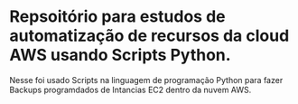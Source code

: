 # Repsoitório para estudos de automatização de recursos da cloud AWS usando Scripts Python.

Nesse foi usado Scripts na linguagem de programação Python para fazer Backups programdados de Intancias EC2 dentro da nuvem AWS.
